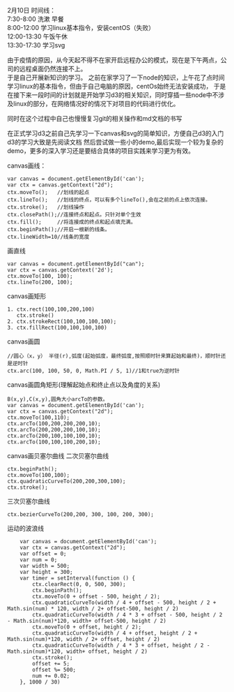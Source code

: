 2月10日
时间线：  
7:30-8:00 洗漱  早餐  
8:00-12:00 学习linux基本指令，安装centOS（失败）  
12:00-13:30 午饭午休  
13:30-17:30 学习svg

由于疫情的原因，从今天起不得不在家开启远程办公的模式，现在是下午两点，公司的远程桌面仍然连接不上。  
于是自己开展新知识的学习。
之前在家学习了一下node的知识，上午花了点时间学习linux的基本指令，但由于自己电脑的原因，centOs始终无法安装成功，
于是在接下来一段时间的计划就是开始学习d3的相关知识，同时穿插一些node中不涉及linux的部分，在网络情况好的情况下对项目的代码进行优化。  

同时在这个过程中自己也慢慢复习git的相关操作和md文档的书写  
 
 在正式学习d3之前自己先学习一下canvas和svg的简单知识，方便自己d3的入门
 d3的学习大致是先阅读文档 然后尝试做一些小的demo,最后实现一个较为复杂的demo，更多的深入学习还是要结合具体的项目实践来学习更为有效。


canvas画线：  
```
var canvas = document.getElementById('can');  
var ctx = canvas.getContext("2d");  
ctx.moveTo();   //划线的起点  
ctx.lineTo();   //划线的终点，可以有多个lineTo(),会在之前的点上依次连接。  
ctx.stroke();   //划线操作  
ctx.closePath();//连接终点和起点。只针对单个生效
ctx.fill();     //将连接成的终点和起点填充满。  
ctx.beginPath();//开启一根新的线条。  
ctx.lineWidth=10//线条的宽度
```
  画直线
```
var canvas = document.getElementById("can");
var ctx = canvas.getContext('2d');
ctx.moveTo(100, 100);
ctx.lineTo(200, 100);
```
canvas画矩形
```$xslt
1. ctx.rect(100,100,200,100)
   ctx.stroke()
2. ctx.strokeRect(100,100,100,100);
3. ctx.fillRect(100,100,100,100) 
```
canvas画圆
```$xslt
//圆心（x，y） 半径(r),弧度(起始弧度，最终弧度,按照顺时针来算起始和最终)，顺时针还是逆时针
ctx.arc(100, 100, 50, 0, Math.PI / 5, 1)//1和true为逆时针
```
canvas画圆角矩形(理解起始点和终止点以及角度的关系)
```$xslt
B(x,y),C(x,y),圆角大小arcTo的参数。
var canvas = document.getElementById('can');
var ctx = canvas.getContext("2d");
ctx.moveTo(100,110);
ctx.arcTo(100,200,200,200,10);
ctx.arcTo(200,200,200,100,10);
ctx.arcTo(200,100,100,100,10);
ctx.arcTo(100,100,100,200,10);
```

canvas画贝塞尔曲线
二次贝塞尔曲线
```$xslt
ctx.beginPath();
ctx.moveTo(100,100);
ctx.quadraticCurveTo(200,200,300,100);
ctx.stroke();
```

三次贝塞尔曲线
```$xslt
ctx.bezierCurveTo(200,200, 300, 100, 200, 300);

```

运动的波浪线
```$xslt
    var canvas = document.getElementById('can');
    var ctx = canvas.getContext("2d");
    var offset = 0;
    var num = 0;
    var width = 500;
    var height = 300;
    var timer = setInterval(function () {
        ctx.clearRect(0, 0, 500, 300);
        ctx.beginPath();
        ctx.moveTo(0 + offset - 500, height / 2);
        ctx.quadraticCurveTo(width / 4 + offset - 500, height / 2 + Math.sin(num) * 120, width / 2+ offset-500, height / 2)
        ctx.quadraticCurveTo(width / 4 * 3 + offset - 500, height / 2 - Math.sin(num)*120, width+ offset-500, height / 2)
        ctx.moveTo(0 + offset, height / 2);
        ctx.quadraticCurveTo(width / 4 + offset, height / 2 + Math.sin(num)*120, width / 2+ offset, height / 2)
        ctx.quadraticCurveTo(width / 4 * 3 + offset, height / 2 - Math.sin(num)*120, width+ offset, height / 2)
        ctx.stroke();
        offset += 5;
        offset %= 500;
        num += 0.02;
    }, 1000 / 30)
```
